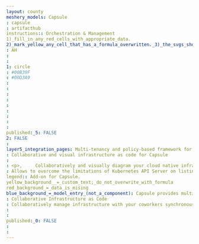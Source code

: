 ```yaml
---
layout: county 
meshery_models: Capsule
: capsule
: artifacthub
instructions:: Orchestration & Management
1)_fill_in_any_red_cells_with_appropriate_data.
2)_mark_yellow_any_cell_that_has_a_formula_overwritten._3)_the_svgs_shouldn't_have_xml_header_they_are_added_programmatically_through_workflows: Scheduling & Orchestration
: AH
: 
: 
1: circle
: #00B39F
: #00D3A9
: 
: 
: 
: 
: 
: 
: 
: 
: 
published:_5: FALSE
2: FALSE
: 
layer5_integration_pages: Multi-tenancy and policy-based framework for Kubernetes.
: Collaborative and visual infrastructure as code for Capsule
: 
: <p>,     Collaboratively and visually diagram your cloud native infrastructure with GitOps-style pipeline integration. Design, test, and manage configuration your Kubernetes-based, containerized applications as a visual topology., </p>, <p>,     Looking for best practice cloud native design and deployment best practices? Choose from thousands of pre-built components in MeshMap. Choose from hundreds of ready-made design patterns by importing templates from Meshery Catalog or use our low code designer, MeshMap, to create and deploy your own cloud native infrastructure designs., </p>
: Allows to overcome the limitations of Kubernetes API Server on listing owned cluster-scoped resources.
legend:: Add-on for Capsule.
yellow_background__=_custom_text;_do_not_overwrite_with_formula
red_background_=_data_is_mising
blue_background_=_model_entry_(not_a_component): Capsule provides multi-tenancy in Kubernetes.
: Collaborative Infrastructure as Code
: Collaboratively manage infrastructure with your coworkers synchronously sharing the same designs.
: 
: 
published:_0: FALSE
: 
: 
---
```

